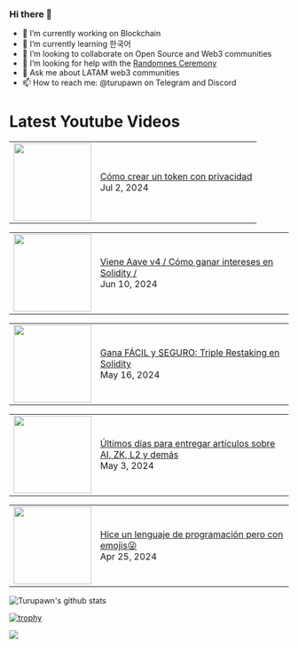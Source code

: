 ### Hi there 👋

- 🔭 I’m currently working on Blockchain
- 🌱 I’m currently learning 한국어
- 👯 I’m looking to collaborate on Open Source and Web3 communities
- 🤔 I’m looking for help with the [Randomnes Ceremony](https://github.com/Turupawn/RandomnessCeremony)
- 💬 Ask me about LATAM web3 communities
- 📫 How to reach me: @turupawn on Telegram and Discord

# Latest Youtube Videos

<!-- BLOG-POST-LIST:START --><table><tr><td><a href="https://www.youtube.com/watch?v=YXTOLQHWau0"><img width="140px" src="https://i.ytimg.com/vi/YXTOLQHWau0/mqdefault.jpg"></a></td>
<td><a href="https://www.youtube.com/watch?v=YXTOLQHWau0">Cómo crear un token con privacidad</a><br/>Jul 2, 2024</td></tr></table>
<table><tr><td><a href="https://www.youtube.com/watch?v=sbOYmW3XFYA"><img width="140px" src="https://i.ytimg.com/vi/sbOYmW3XFYA/mqdefault.jpg"></a></td>
<td><a href="https://www.youtube.com/watch?v=sbOYmW3XFYA">Viene Aave v4 / Cómo ganar intereses en Solidity /</a><br/>Jun 10, 2024</td></tr></table>
<table><tr><td><a href="https://www.youtube.com/watch?v=nwQotBSZilw"><img width="140px" src="https://i.ytimg.com/vi/nwQotBSZilw/mqdefault.jpg"></a></td>
<td><a href="https://www.youtube.com/watch?v=nwQotBSZilw">Gana FÁCIL y SEGURO: Triple Restaking en Solidity</a><br/>May 16, 2024</td></tr></table>
<table><tr><td><a href="https://www.youtube.com/watch?v=GMXAS1Rck-8"><img width="140px" src="https://i.ytimg.com/vi/GMXAS1Rck-8/mqdefault.jpg"></a></td>
<td><a href="https://www.youtube.com/watch?v=GMXAS1Rck-8">Últimos días para entregar artículos sobre AI, ZK, L2 y demás</a><br/>May 3, 2024</td></tr></table>
<table><tr><td><a href="https://www.youtube.com/watch?v=dz92xaLzixc"><img width="140px" src="https://i.ytimg.com/vi/dz92xaLzixc/mqdefault.jpg"></a></td>
<td><a href="https://www.youtube.com/watch?v=dz92xaLzixc">Hice un lenguaje de programación pero con emojis😜</a><br/>Apr 25, 2024</td></tr></table>
<!-- BLOG-POST-LIST:END -->

<!-- YOUTUBE:START -->
<!-- YOUTUBE:END -->

![Turupawn's github stats](https://github-readme-stats.vercel.app/api?username=turupawn&show_icons=true)

[![trophy](https://github-profile-trophy.vercel.app/?username=Turupawn&theme=onedark)](https://github.com/ryo-ma/github-profile-trophy)

<a href="https://github.com/anuraghazra/github-readme-stats">
  <!-- Change the `github-readme-stats.anuraghazra1.vercel.app` to `github-readme-stats.vercel.app`  -->
  <img align="center" src="https://github-readme-stats.anuraghazra1.vercel.app/api/top-langs/?username=Turupawn&layout=compact&theme=radical" />
</a>

<!--
**Turupawn/Turupawn** is a ✨ _special_ ✨ repository because its `README.md` (this file) appears on your GitHub profile.

Here are some ideas to get you started:

- 🔭 I’m currently working on ...
- 🌱 I’m currently learning ...
- 👯 I’m looking to collaborate on ...
- 🤔 I’m looking for help with ...
- 💬 Ask me about ...
- 📫 How to reach me: ...
- 😄 Pronouns: ...
- ⚡ Fun fact: ...
-->
